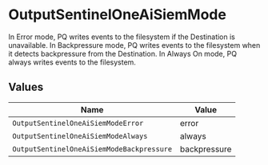 # OutputSentinelOneAiSiemMode

In Error mode, PQ writes events to the filesystem if the Destination is unavailable. In Backpressure mode, PQ writes events to the filesystem when it detects backpressure from the Destination. In Always On mode, PQ always writes events to the filesystem.


## Values

| Name                                      | Value                                     |
| ----------------------------------------- | ----------------------------------------- |
| `OutputSentinelOneAiSiemModeError`        | error                                     |
| `OutputSentinelOneAiSiemModeAlways`       | always                                    |
| `OutputSentinelOneAiSiemModeBackpressure` | backpressure                              |